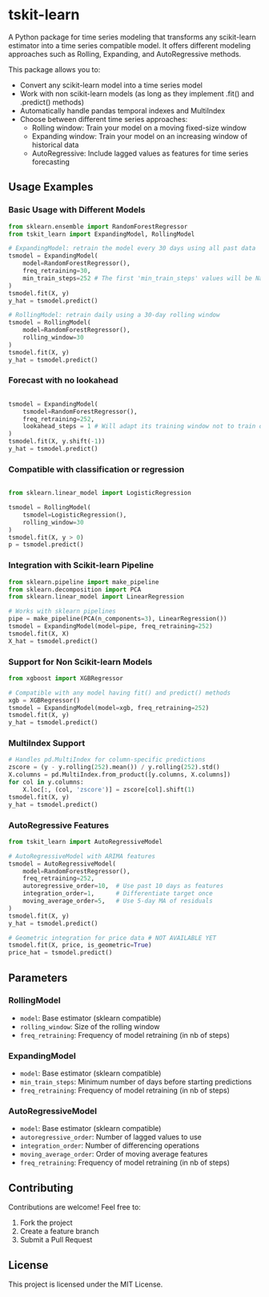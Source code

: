 # tskit-learn

A Python package for time series modeling that transforms any scikit-learn estimator into a time series compatible model. It offers different modeling approaches such as Rolling, Expanding, and AutoRegressive methods.

This package allows you to:
- Convert any scikit-learn model into a time series model
- Work with non scikit-learn models (as long as they implement .fit() and .predict() methods)
- Automatically handle pandas temporal indexes and MultiIndex
- Choose between different time series approaches:
  - Rolling window: Train your model on a moving fixed-size window
  - Expanding window: Train your model on an increasing window of historical data
  - AutoRegressive: Include lagged values as features for time series forecasting

## Usage Examples

### Basic Usage with Different Models

```python
from sklearn.ensemble import RandomForestRegressor
from tskit_learn import ExpandingModel, RollingModel

# ExpandingModel: retrain the model every 30 days using all past data
tsmodel = ExpandingModel(
    model=RandomForestRegressor(), 
    freq_retraining=30, 
    min_train_steps=252 # The first 'min_train_steps' values will be NaN
)
tsmodel.fit(X, y)
y_hat = tsmodel.predict()

# RollingModel: retrain daily using a 30-day rolling window
tsmodel = RollingModel(
    model=RandomForestRegressor(), 
    rolling_window=30
)
tsmodel.fit(X, y)
y_hat = tsmodel.predict()

```

### Forecast with no lookahead
```python

tsmodel = ExpandingModel(
    tsmodel=RandomForestRegressor(), 
    freq_retraining=252, 
    lookahead_steps = 1 # Will adapt its training window not to train on look ahead
) 
tsmodel.fit(X, y.shift(-1))
y_hat = tsmodel.predict()
```

### Compatible with classification or regression
```python

from sklearn.linear_model import LogisticRegression

tsmodel = RollingModel(
    tsmodel=LogisticRegression(), 
    rolling_window=30
)
tsmodel.fit(X, y > 0)
p = tsmodel.predict()

```

### Integration with Scikit-learn Pipeline

```python
from sklearn.pipeline import make_pipeline
from sklearn.decomposition import PCA
from sklearn.linear_model import LinearRegression

# Works with sklearn pipelines
pipe = make_pipeline(PCA(n_components=3), LinearRegression())
tsmodel = ExpandingModel(model=pipe, freq_retraining=252)
tsmodel.fit(X, X)
X_hat = tsmodel.predict()
```

### Support for Non Scikit-learn Models

```python
from xgboost import XGBRegressor

# Compatible with any model having fit() and predict() methods
xgb = XGBRegressor()
tsmodel = ExpandingModel(model=xgb, freq_retraining=252)
tsmodel.fit(X, y)
y_hat = tsmodel.predict()
```

### MultiIndex Support

```python
# Handles pd.MultiIndex for column-specific predictions
zscore = (y - y.rolling(252).mean()) / y.rolling(252).std()
X.columns = pd.MultiIndex.from_product([y.columns, X.columns])
for col in y.columns:
    X.loc[:, (col, 'zscore')] = zscore[col].shift(1)
tsmodel.fit(X, y) 
y_hat = tsmodel.predict()
```

### AutoRegressive Features

```python
from tskit_learn import AutoRegressiveModel

# AutoRegressiveModel with ARIMA features
tsmodel = AutoRegressiveModel(
    model=RandomForestRegressor(), 
    freq_retraining=252, 
    autoregressive_order=10,  # Use past 10 days as features
    integration_order=1,      # Differentiate target once
    moving_average_order=5,   # Use 5-day MA of residuals
)
tsmodel.fit(X, y)
y_hat = tsmodel.predict()

# Geometric integration for price data # NOT AVAILABLE YET
tsmodel.fit(X, price, is_geometric=True) 
price_hat = tsmodel.predict()
```

## Parameters

### RollingModel
- `model`: Base estimator (sklearn compatible)
- `rolling_window`: Size of the rolling window
- `freq_retraining`: Frequency of model retraining (in nb of steps)

### ExpandingModel
- `model`: Base estimator (sklearn compatible)
- `min_train_steps`: Minimum number of days before starting predictions
- `freq_retraining`: Frequency of model retraining (in nb of steps)

### AutoRegressiveModel
- `model`: Base estimator (sklearn compatible)
- `autoregressive_order`: Number of lagged values to use
- `integration_order`: Number of differencing operations
- `moving_average_order`: Order of moving average features
- `freq_retraining`: Frequency of model retraining (in nb of steps)

## Contributing

Contributions are welcome! Feel free to:
1. Fork the project
2. Create a feature branch
3. Submit a Pull Request

## License

This project is licensed under the MIT License.
```